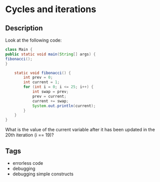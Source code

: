#  Cycles and iterations

## Description
Look at the following code:

```java
class Main {
public static void main(String[] args) {
fibonacci();
}

    static void fibonacci() {
        int prev = 0;
        int current = 1;
        for (int i = 0; i <= 25; i++) {
            int swap = prev;
            prev = current;
            current += swap;
            System.out.println(current);
        }
    }
}
```

What is the value of the current variable after it has been updated in the 20th iteration (i == 19)?

## Tags
- errorless code
- debugging
- debugging simple constructs